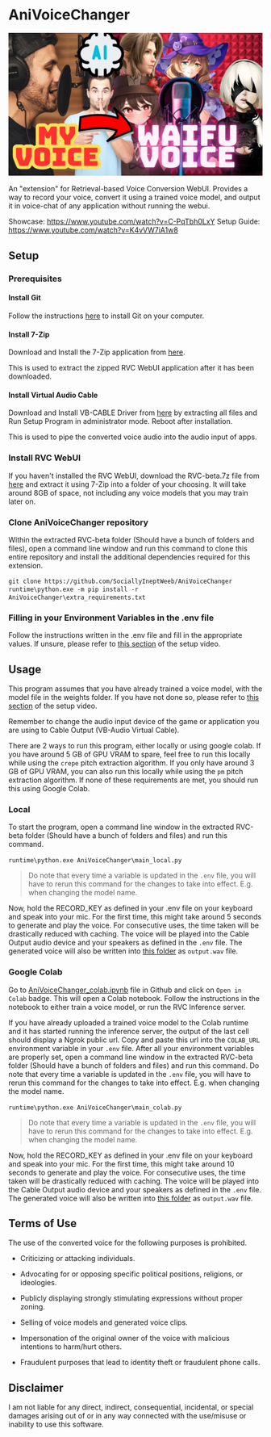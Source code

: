 # AniVoiceChanger

![](thumbnail.jpg?raw=true)

An "extension" for Retrieval-based Voice Conversion WebUI. Provides a way to record your voice, convert it using a trained voice model, and output it in voice-chat of any application without running the webui.

Showcase: https://www.youtube.com/watch?v=C-PqTbh0LxY
Setup Guide: https://www.youtube.com/watch?v=K4vVW7iA1w8

## Setup

### Prerequisites

#### Install Git

Follow the instructions [here](https://git-scm.com/book/en/v2/Getting-Started-Installing-Git) to install Git on your computer.

#### Install 7-Zip

Download and Install the 7-Zip application from [here](https://www.7-zip.org/download.html).

This is used to extract the zipped RVC WebUI application after it has been downloaded.

#### Install Virtual Audio Cable

Download and Install VB-CABLE Driver from [here](https://vb-audio.com/Cable/) by extracting all files and Run Setup Program in administrator mode. Reboot after installation.

This is used to pipe the converted voice audio into the audio input of apps.


### Install RVC WebUI

If you haven't installed the RVC WebUI, download the RVC-beta.7z file from [here](https://huggingface.co/lj1995/VoiceConversionWebUI/blob/main/RVC-beta.7z) and extract it using 7-Zip into a folder of your choosing. It will take around 8GB of space, not including any voice models that you may train later on.


### Clone AniVoiceChanger repository

Within the extracted RVC-beta folder (Should have a bunch of folders and files), open a command line window and run this command to clone this entire repository and install the additional dependencies required for this extension.

```
git clone https://github.com/SociallyIneptWeeb/AniVoiceChanger
runtime\python.exe -m pip install -r AniVoiceChanger\extra_requirements.txt
```

### Filling in your Environment Variables in the .env file

Follow the instructions written in the .env file and fill in the appropriate values. If unsure, please refer to [this section](https://www.youtube.com/watch?v=K4vVW7iA1w8&t=728s) of the setup video.


## Usage

This program assumes that you have already trained a voice model, with the model file in the weights folder. If you have not done so, please refer to [this section](https://www.youtube.com/watch?v=K4vVW7iA1w8&t=457s) of the setup video.

Remember to change the audio input device of the game or application you are using to Cable Output (VB-Audio Virtual Cable).

There are 2 ways to run this program, either locally or using google colab. If you have around 5 GB of GPU VRAM to spare, feel free to run this locally while using the `crepe` pitch extraction algorithm. If you only have around 3 GB of GPU VRAM, you can also run this locally while using the `pm` pitch extraction algorithm. If none of these requirements are met, you should run this using Google Colab.

### Local

To start the program, open a command line window in the extracted RVC-beta folder (Should have a bunch of folders and files) and run this command.

```runtime\python.exe AniVoiceChanger\main_local.py```
> Do note that every time a variable is updated in the `.env` file, you will have to rerun this command for the changes to take into effect. E.g. when changing the model name.

Now, hold the RECORD_KEY as defined in your .env file on your keyboard and speak into your mic. For the first time, this might take around 5 seconds to generate and play the voice. For consecutive uses, the time taken will be drastically reduced with caching. The voice will be played into the Cable Output audio device and your speakers as defined in the `.env` file. The generated voice will also be written into [this folder](audio/) as `output.wav` file. 

### Google Colab

Go to [AniVoiceChanger_colab.ipynb](AniVoiceChanger_colab.ipynb) file in Github and click on `Open in Colab` badge. This will open a Colab notebook. Follow the instructions in the notebook to either train a voice model, or run the RVC Inference server.

If you have already uploaded a trained voice model to the Colab runtime and it has started running the inference server, the output of the last cell should display a Ngrok public url. Copy and paste this url into the `COLAB_URL` environment variable in your `.env` file. After all your environment variables are properly set, open a command line window in the extracted RVC-beta folder (Should have a bunch of folders and files) and run this command. Do note that every time a variable is updated in the `.env` file, you will have to rerun this command for the changes to take into effect. E.g. when changing the model name.

```runtime\python.exe AniVoiceChanger\main_colab.py```
> Do note that every time a variable is updated in the `.env` file, you will have to rerun this command for the changes to take into effect. E.g. when changing the model name.

Now, hold the RECORD_KEY as defined in your .env file on your keyboard and speak into your mic. For the first time, this might take around 10 seconds to generate and play the voice. For consecutive uses, the time taken will be drastically reduced with caching. The voice will be played into the Cable Output audio device and your speakers as defined in the `.env` file. The generated voice will also be written into [this folder](audio/) as `output.wav` file.

## Terms of Use

The use of the converted voice for the following purposes is prohibited.

* Criticizing or attacking individuals.

* Advocating for or opposing specific political positions, religions, or ideologies.

* Publicly displaying strongly stimulating expressions without proper zoning.

* Selling of voice models and generated voice clips.

* Impersonation of the original owner of the voice with malicious intentions to harm/hurt others.

* Fraudulent purposes that lead to identity theft or fraudulent phone calls.

## Disclaimer

I am not liable for any direct, indirect, consequential, incidental, or special damages arising out of or in any way connected with the use/misuse or inability to use this software.

